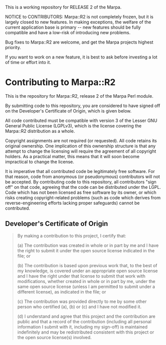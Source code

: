 <!--
Copyright 2022 Jeffrey Kegler
This file is part of Marpa::R2.  Marpa::R2 is free software: you can
redistribute it and/or modify it under the terms of the GNU Lesser
General Public License as published by the Free Software Foundation,
either version 3 of the License, or (at your option) any later version.

Marpa::R2 is distributed in the hope that it will be useful,
but WITHOUT ANY WARRANTY; without even the implied warranty of
MERCHANTABILITY or FITNESS FOR A PARTICULAR PURPOSE.  See the GNU
Lesser General Public License for more details.

You should have received a copy of the GNU Lesser
General Public License along with Marpa::R2.  If not, see
http://www.gnu.org/licenses/.
-->

This is a working repository for RELEASE 2 of the Marpa.

NOTICE to CONTRIBUTORS: Marpa::R2 is not completely frozen, but it is
largely closed to new features.  In making exceptions, the welfare of
the current application base is primary -- new features should be fully
compatible and have a low-risk of introducing new problems.

Bug fixes to Marpa::R2 are welcome, and get the Marpa projects highest
priority.

If you want to work on a new feature, it is best to ask before investing
a lot of time or effort into it.

Contributing to Marpa::R2
=========================

This is the repository for Marpa::R2, release 2 of the Marpa Perl
module.

By submitting code to this repository, you are considered to have
signed off on the Developer's Certificate of Origin, which is given
below.

All code contributed must be compatible with version 3 of the Lesser
GNU General Public License (LGPLv3), which is the license covering
the Marpa::R2 distribution as a whole.

Copyright assignments are not required (or requested). All code
retains its original ownership.  One implication of this ownership
structure is that any attempt to change the licensing will require
the agreement of all copyright holders.  As a practical matter,
this means that it will soon become impractical to change the
license.

It is imperative that all contributed code be legitimately free
software.  For that reason, code from anonymous (or pseudonymous)
contributors will not be accepted.  By contributing code to this
repository, all contributors "sign off" on that code, agreeing that
the code can be distributed under the LGPL.  Code which has not
been licensed as free software by its owner, or which risks creating
copyright-related problems (such as code which derives from
reverse-engineering efforts lacking proper safeguards) cannot be
contributed.

Developer's Certificate of Origin
---------------------------------

>  By making a contribution to this project, I certify that:
> 
>  (a) The contribution was created in whole or in part by me and I
>      have the right to submit it under the open source license
>      indicated in the file; or
> 
>  (b) The contribution is based upon previous work that, to the best
>      of my knowledge, is covered under an appropriate open source
>      license and I have the right under that license to submit that
>      work with modifications, whether created in whole or in part
>      by me, under the same open source license (unless I am
>      permitted to submit under a different license), as indicated
>      in the file; or
> 
>  (c) The contribution was provided directly to me by some other
>      person who certified (a), (b) or (c) and I have not modified
>      it.
> 
>  (d) I understand and agree that this project and the contribution
>      are public and that a record of the contribution (including all
>      personal information I submit with it, including my sign-off) is
>      maintained indefinitely and may be redistributed consistent with
>      this project or the open source license(s) involved.



